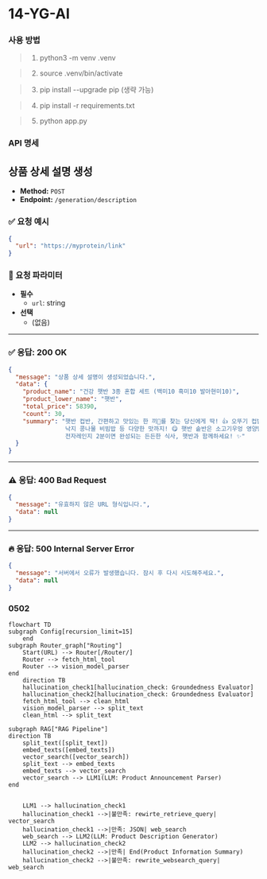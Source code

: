 # 14-YG-AI

### 사용 방법
> 1. python3 -m venv .venv

> 2. source .venv/bin/activate

> 3. pip install --upgrade pip (생략 가능)

> 4. pip install -r requirements.txt

> 5. python app.py


### API 명세
## 상품 상세 설명 생성

- **Method:** `POST`
- **Endpoint:** `/generation/description`

### ✅ 요청 예시
```json
{
  "url": "https://myprotein/link"
}
```

### 📌 요청 파라미터

- **필수**
  - `url`: string  
- **선택**
  - (없음)

---

### ✅ 응답: 200 OK
```json
{
  "message": "상품 상세 설명이 생성되었습니다.",
  "data": {
    "product_name": "건강 햇반 3종 혼합 세트 (백미10 흑미10 발아현미10)",
    "product_lower_name": "햇반",
    "total_price": 58390,
    "count": 30,
    "summary": "햇반 컵반, 간편하고 맛있는 한 끼🍚를 찾는 당신에게 딱! 👍 오뚜기 컵밥보다 맛있다는 평가에 순한 카레맛, 
                낙지 콩나물 비빔밥 등 다양한 맛까지! 😋 햇반 솥반은 소고기우엉 영양밥으로 건강도 챙기세요! 💪 
                전자레인지 2분이면 완성되는 든든한 식사, 햇반과 함께하세요! ✨"
  }
}
```

---

### ⚠️ 응답: 400 Bad Request
```json
{
  "message": "유효하지 않은 URL 형식입니다.",
  "data": null
}
```

---

### 🔥 응답: 500 Internal Server Error
```json
{
  "message": "서버에서 오류가 발생했습니다. 잠시 후 다시 시도해주세요.",
  "data": null
}
```

### 0502
```mermaid
flowchart TD
subgraph Config[recursion_limit=15]
    end
subgraph Router_graph["Routing"]
    Start(URL) --> Router[/Router/]
    Router --> fetch_html_tool
    Router --> vision_model_parser
end
    direction TB
    hallucination_check1[hallucination_check: Groundedness Evaluator]
    hallucination_check2[hallucination_check: Groundedness Evaluator]
    fetch_html_tool --> clean_html
	vision_model_parser --> split_text
	clean_html --> split_text

subgraph RAG["RAG Pipeline"]
direction TB
    split_text([split_text])
    embed_texts([embed_texts])
    vector_search([vector_search])
    split_text --> embed_texts
    embed_texts --> vector_search
    vector_search --> LLM1(LLM: Product Announcement Parser)
end
    
    
    LLM1 --> hallucination_check1
    hallucination_check1 -->|불만족: rewirte_retrieve_query| vector_search
    hallucination_check1 -->|만족: JSON| web_search
    web_search --> LLM2(LLM: Product Description Generator)
    LLM2 --> hallucination_check2
    hallucination_check2 -->|만족| End(Product Information Summary)
    hallucination_check2 -->|불만족: rewrite_websearch_query| web_search
```
